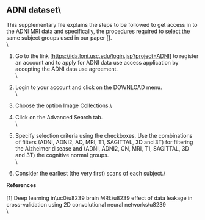 ## ADNI dataset\

This supplementary file explains the steps to be followed to get access in to the ADNI MRI data and specifically, the procedures required to select the same subject groups used in our paper [].\
\

1. Go to the link [https://ida.loni.usc.edu/login.jsp?project=ADNI] to register an account and to apply for ADNI data use access application by accepting the ADNI data use agreement.\
\
2. Login to your account and click on the DOWNLOAD menu.\
\
3. Choose the option Image Collections.\

4. Click on the Advanced Search tab.\
\
5. Specify selection criteria using the checkboxes. Use the combinations of filters (ADNI, ADNI2, AD, MRI, T1, SAGITTAL, 3D and 3T) for filtering the Alzheimer disease and (ADNI, ADNI2, CN, MRI, T1, SAGITTAL, 3D and 3T) the cognitive normal groups.\
\
6. Consider the earliest (the very first) scans of each subject.\



**References**\
\
[1] Deep learning in\uc0\u8239 brain MRI:\u8239 effect of data leakage in cross-validation using 2D convolutional neural networks\u8239 \
\
